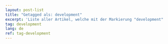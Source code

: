 ```yaml
---
layout: post-list
title: "Getagged als: development"
excerpt: 'Liste aller Artikel, welche mit der Markierung "development" versehen wurden.'  
tag: development
lang: de
ref: tag-development
---
```

